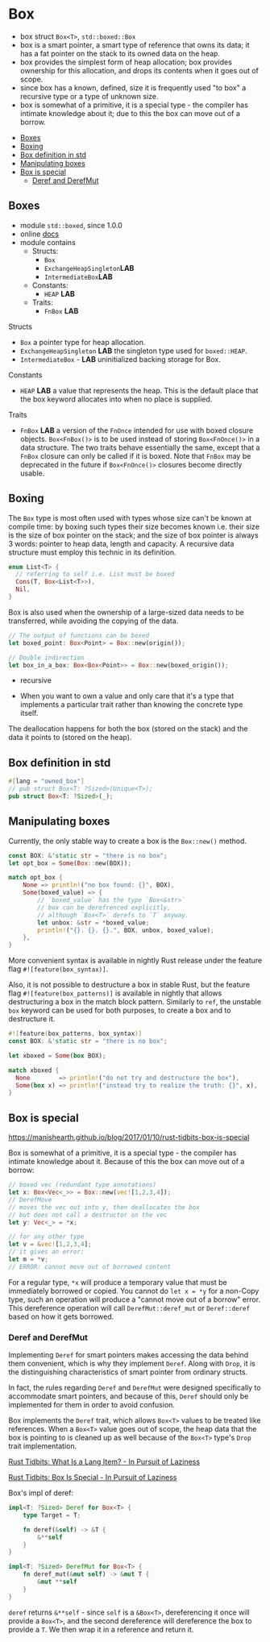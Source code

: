 # Box

- box struct `Box<T>`, `std::boxed::Box`
- box is a smart pointer, a smart type of reference that owns its data; it has a fat pointer on the stack to its owned data on the heap.
- box provides the simplest form of heap allocation; box provides ownership for this allocation, and drops its contents when it goes out of scope.
- since box has a known, defined, size it is frequently used "to box" a recursive type or a type of unknown size.
- box is somewhat of a primitive, it is a special type - the compiler has intimate knowledge about it; due to this the box can move out of a borrow.

<!-- TOC -->

- [Boxes](#boxes)
- [Boxing](#boxing)
- [Box definition in std](#box-definition-in-std)
- [Manipulating boxes](#manipulating-boxes)
- [Box is special](#box-is-special)
  - [Deref and DerefMut](#deref-and-derefmut)

<!-- /TOC -->

## Boxes
- module `std::boxed`, since 1.0.0
- online [docs](https://doc.rust-lang.org/std/boxed)
- module contains
  - Structs:
    - `Box`
    - `ExchangeHeapSingleton`__LAB__
    - `IntermediateBox`__LAB__
  - Constants:
    - `HEAP` __LAB__
  - Traits:
    - `FnBox` __LAB__

Structs
- `Box` a pointer type for heap allocation.
- `ExchangeHeapSingleton` __LAB__ the singleton type used for `boxed::HEAP`.
- `IntermediateBox` - __LAB__ uninitialized backing storage for Box.

Constants
- `HEAP` __LAB__ a value that represents the heap. This is the default place that the box keyword allocates into when no place is supplied.

Traits
- `FnBox` __LAB__ a version of the `FnOnce` intended for use with boxed closure objects. `Box<FnBox()>` is to be used instead of storing `Box<FnOnce()>` in a data structure. The two traits behave essentially the same, except that a `FnBox` closure can only be called if it is boxed. Note that `FnBox` may be deprecated in the future if `Box<FnOnce()>` closures become directly usable.


## Boxing
The `Box` type is most often used with types whose size can't be known at compile time: by boxing such types their size becomes known i.e. their size is the size of box pointer on the stack; and the size of box pointer is always 3 words: pointer to heap data, length and capacity. A recursive data structure must employ this technic in its definition.

```rust
enum List<T> {
  // referring to self i.e. List must be boxed
  Cons(T, Box<List<T>>),
  Nil,
}
```

Box is also used when the ownership of a large-sized data needs to be transferred, while avoiding the copying of the data.


```rust
// The output of functions can be boxed
let boxed_point: Box<Point> = Box::new(origin());

// Double indirection
let box_in_a_box: Box<Box<Point>> = Box::new(boxed_origin());
```


- recursive

- When you want to own a value and only care that it's a type that implements a particular trait rather than knowing the concrete type itself.

The deallocation happens for both the box (stored on the stack) and the data it points to (stored on the heap).


## Box definition in std

```rust
#[lang = "owned_box"]
// pub struct Box<T: ?Sized>(Unique<T>);
pub struct Box<T: ?Sized>(_);
```



## Manipulating boxes

Currently, the only stable way to create a box is the `Box::new()` method. 

```rust
const BOX: &'static str = "there is no box";
let opt_box = Some(Box::new(BOX));

match opt_box {
    None => println!("no box found: {}", BOX),
    Some(boxed_value) => {
        // `boxed_value` has the type `Box<&str>`
        // box can be derefrenced explicitly,
        // although `Box<T>` derefs to `T` anyway.
        let unbox: &str = *boxed_value;
        println!("{}. {}. {}.", BOX, unbox, boxed_value);
    },
}
```

More convenient syntax is available in nightly Rust release under the feature flag `#![feature(box_syntax)]`.

Also, it is not possible to destructure a box in stable Rust, but the feature flag `#![feature(box_patterns)]` is available in nightly that allows destructuring a box in the match block pattern. Similarly to `ref`, the unstable `box` keyword can be used for both purposes, to create a box and to destructure it.

```rust
#![feature(box_patterns, box_syntax)]
const BOX: &'static str = "there is no box";

let xboxed = Some(box BOX);

match xboxed {
  None        => println!("do not try and destructure the box"),
  Some(box x) => println!("instead try to realize the truth: {}", x),
}
```





## Box is special


https://manishearth.github.io/blog/2017/01/10/rust-tidbits-box-is-special

Box is somewhat of a primitive, it is a special type - the compiler has intimate knowledge about it. Because of this the box can move out of a borrow:

```rust
// boxed vec (redundant type annotations)
let x: Box<Vec<_>> = Box::new(vec![1,2,3,4]);
// DerefMove
// moves the vec out into y, then deallocates the box
// but does not call a destructor on the vec
let y: Vec<_> = *x;

// for any other type
let v = &vec![1,2,3,4];
// it gives an error:
let m = *v;
// ERROR: cannot move out of borrowed content
```

For a regular type, `*x` will produce a temporary value that must be immediately borrowed or copied. You cannot do `let x = *y` for a non-Copy type, such an operation will produce a "cannot move out of a borrow" error. This dereference operation will call `DerefMut::deref_mut` or `Deref::deref` based on how it gets borrowed.



### Deref and DerefMut

Implementing `Deref` for smart pointers makes accessing the data behind them convenient, which is why they implement `Deref`. Along with `Drop`, it is the distinguishing characteristics of smart pointer from ordinary structs. 

In fact, the rules regarding `Deref` and `DerefMut` were designed specifically to accommodate smart pointers, and because of this, `Deref` should only be implemented for them in order to avoid confusion.

Box implements the `Deref` trait, which allows `Box<T>` values to be treated like references. When a `Box<T>` value goes out of scope, the heap data that the box is pointing to is cleaned up as well because of the `Box<T>` type's `Drop` trait implementation. 



[Rust Tidbits: What Is a Lang Item? - In Pursuit of Laziness](https://manishearth.github.io/blog/2017/01/11/rust-tidbits-what-is-a-lang-item/)

[Rust Tidbits: Box Is Special - In Pursuit of Laziness](https://manishearth.github.io/blog/2017/01/10/rust-tidbits-box-is-special/)


Box's impl of deref:

```rust
impl<T: ?Sized> Deref for Box<T> {
    type Target = T;

    fn deref(&self) -> &T {
        &**self
    }
}

impl<T: ?Sized> DerefMut for Box<T> {
    fn deref_mut(&mut self) -> &mut T {
        &mut **self
    }
}
```

`deref` returns `&**self` - since `self` is a `&Box<T>`, dereferencing it once will provide a `Box<T>`, and the second dereference will dereference the box to provide a `T`. We then wrap it in a reference and return it.

